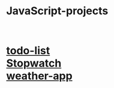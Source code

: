 <h1>JavaScript-projects<h1/> <br/>
  <a href='https://dreamy-jelly-43bc6b.netlify.app' target="_blank">todo-list</a> <br/>
  <a href='https://transcendent-crepe-a72e6b.netlify.app' target="_blank">Stopwatch</a> <br/>
  <a href='https://chic-truffle-fc5703.netlify.app' target="_blank">weather-app</a> <br/>
